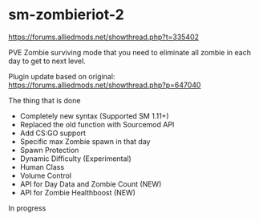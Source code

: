 # sm-zombieriot-2

https://forums.alliedmods.net/showthread.php?t=335402

 PVE Zombie surviving mode that you need to eliminate all zombie in each day to get to next level.

Plugin update based on original: https://forums.alliedmods.net/showthread.php?p=647040  
 
 The thing that is done
- Completely new syntax (Supported SM 1.11+)
- Replaced the old function with Sourcemod API
- Add CS:GO support
- Specific max Zombie spawn in that day
- Spawn Protection
- Dynamic Difficulty (Experimental)
- Human Class
- Volume Control
- API for Day Data and Zombie Count (NEW)
- API for Zombie Healthboost (NEW)

In progress

